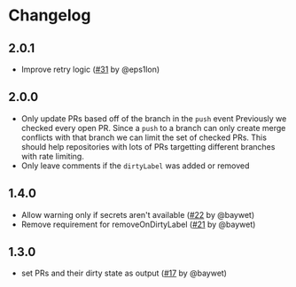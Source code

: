 # Changelog

## 2.0.1

- Improve retry logic ([#31](https://github.com/eps1lon/actions-label-merge-conflict/pull/31) by @eps1lon)

## 2.0.0

- Only update PRs based off of the branch in the `push` event
  Previously we checked every open PR.
  Since a `push` to a branch can only create merge conflicts with that branch we can limit the set of checked PRs.
  This should help repositories with lots of PRs targetting different branches with rate limiting.
- Only leave comments if the `dirtyLabel` was added or removed

## 1.4.0

- Allow warning only if secrets aren't available ([#22](https://github.com/eps1lon/actions-label-merge-conflict/pull/22) by @baywet)
- Remove requirement for removeOnDirtyLabel ([#21](https://github.com/eps1lon/actions-label-merge-conflict/pull/21) by @baywet)

## 1.3.0

- set PRs and their dirty state as output ([#17](https://github.com/eps1lon/actions-label-merge-conflict/pull/17) by @baywet)
